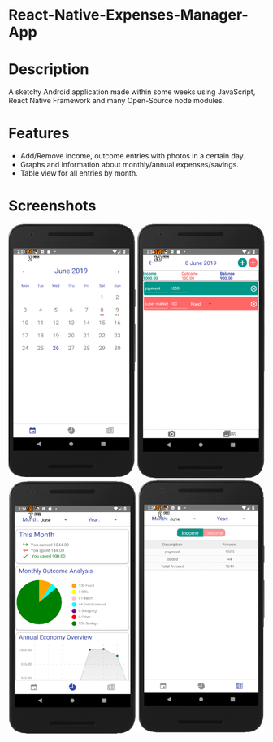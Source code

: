 # React-Native-Expenses-Manager-App  
# Description  
A sketchy Android application made within some weeks using JavaScript, React Native Framework and many Open-Source node modules.  

# Features
* Add/Remove income, outcome entries with photos in a certain day.  
* Graphs and information about monthly/annual expenses/savings.  
* Table view for all entries by month.  

# Screenshots  
<img src="./screenshot1.PNG" width="250" height="500">  <img src="./screenshot2.PNG" width="250" height="500">  
<img src="./screenshot3.PNG" width="250" height="500">  <img src="./screenshot4.PNG" width="250" height="500">
